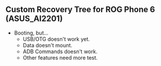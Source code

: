 ## Custom Recovery Tree for ROG Phone 6 (ASUS_AI2201)
- Booting, but...
  - USB/OTG doesn't work yet.
  - Data doesn't mount.
  - ADB Commands doesn't work.
  - Other features need more test.
